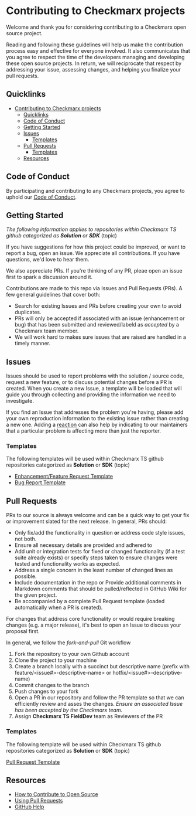 # Contributing to Checkmarx projects

Welcome and thank you for considering contributing to a Checkmarx open source project.

Reading and following these guidelines will help us make the contribution process easy and effective for everyone involved. It also communicates that you agree to respect the time of the developers managing and developing these open source projects. In return, we will reciprocate that respect by addressing your issue, assessing changes, and helping you finalize your pull requests.


## Quicklinks

- [Contributing to Checkmarx projects](#contributing-to-checkmarx-projects)
  - [Quicklinks](#quicklinks)
  - [Code of Conduct](#code-of-conduct)
  - [Getting Started](#getting-started)
  - [Issues](#issues)
    - [Templates](#templates)
  - [Pull Requests](#pull-requests)
    - [Templates](#templates-1)
  - [Resources](#resources)

## Code of Conduct

By participating and contributing to any Checkmarx projects, you agree to uphold our [Code of Conduct](https://github.com/checkmarx-ts/open-source-template/blob/master/CODE-OF-CONDUCT.md).

## Getting Started

*The following information applies to repositories within Checkmarx TS github categorized as **Solution** or **SDK*** (topic)

If you have suggestions for how this project could be improved, or want to report a bug, open an issue. We appreciate all contributions. If you have questions, we'd love to hear them.

We also appreciate PRs.  If you're thinking of any PR, pleae open an issue first to spark a discussion around it.

Contributions are made to this repo via Issues and Pull Requests (PRs).  A few general guidelines that cover both:

- Search for existing Issues and PRs before creating your own to avoid duplicates.
- PRs will only be accepted if associated with an issue (enhancement or bug) that has been submitted and reviewed/labeld as *accepted* by a Checkmarx team member.
- We will work hard to makes sure issues that are raised are handled in a timely manner.

## Issues

Issues should be used to report problems with the solution / source code, request a new feature, or to discuss potential changes before a PR is created. When you create a new Issue, a template will be loaded that will guide you through collecting and providing the information we need to investigate.

If you find an Issue that addresses the problem you're having, please add your own reproduction information to the existing issue rather than creating a new one. Adding a [reaction](https://github.blog/2016-03-10-add-reactions-to-pull-requests-issues-and-comments/) can also help by indicating to our maintainers that a particular problem is affecting more than just the reporter.

### Templates

The following templates will be used within Checkmarx TS github repositories categorized as **Solution** or **SDK** (topic)
- [Enhancement/Feature Request Template](.github/ISSUE_TEMPLATE/feature_request.md)
- [Bug Report Template](.github/ISSUE_TEMPLATE/bug_report.md)

## Pull Requests

PRs to our source is always welcome and can be a quick way to get your fix or improvement slated for the next release. In general, PRs should:

- Only fix/add the functionality in question **or** address code style issues, not both.
- Ensure all necessary details are provided and adhered to
- Add unit or integration tests for fixed or changed functionality (if a test suite already exists) or specify steps taken to ensure changes were tested and functionality works as expected.
- Address a single concern in the least number of changed lines as possible.
- Include documentation in the repo or Provide additional comments in Markdown comments that should be pulled/reflected in GitHub Wiki for the given project. 
- Be accompanied by a complete Pull Request template (loaded automatically when a PR is created).

For changes that address core functionality or would require breaking changes (e.g. a major release), it's best to open an Issue to discuss your proposal first. 

In general, we follow the _fork-and-pull_ Git workflow

1. Fork the repository to your own Github account
2. Clone the project to your machine
3. Create a branch locally with a succinct but descriptive name (prefix with feature/<issue#>-descriptive-name> or hotfix/<issue#>-descriptive-name)
4. Commit changes to the branch
5. Push changes to your fork
6. Open a PR in our repository and follow the PR template so that we can efficiently review and asses the changes.  *Ensure an associated Issue has been accepted by the Checkmarx team.*
7. Assign **Checkmarx TS FieldDev** team as Reviewers of the PR

### Templates
The following template will be used within Checkmarx TS github repositories categorized as **Solution** or **SDK** (topic)

[Pull Request Template](.github/PULL_REQUEST_TEMPLATE.md)

## Resources

- [How to Contribute to Open Source](https://opensource.guide/how-to-contribute/)
- [Using Pull Requests](https://help.github.com/articles/about-pull-requests/)
- [GitHub Help](https://help.github.com)
